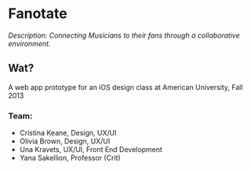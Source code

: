 # Fanotate

_Description: Connecting Musicians to their fans through a collaborative environment._

## Wat?
A web app prototype for an iOS design class at American University, Fall 2013

### Team:
* Cristina Keane, Design, UX/UI
* Olivia Brown, Design, UX/UI
* Una Kravets, UX/UI, Front End Development
* Yana Sakellion, Professor (Crit)